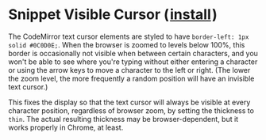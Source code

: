 # Snippet Visible Cursor (&#8202;[install](https://github.com/CertainPerformance/Stack-Exchange-Userscripts/raw/master/Stack-Snippet-Userscripts/Visible-Cursor/StackSnippetVisibleCursor.user.js)&#8202;)

The CodeMirror text cursor elements are styled to have `border-left: 1px solid #0C0D0E;`. When the browser is zoomed to levels below 100%, this border is occasionally not visible when between certain characters, and you won't be able to see where you're typing without either entering a character or using the arrow keys to move a character to the left or right. (The lower the zoom level, the more frequently a random position will have an invisible text cursor.)

This fixes the display so that the text cursor will always be visible at every character position, regardless of browser zoom, by setting the thickness to `thin`. The actual resulting thickness may be browser-dependent, but it works properly in Chrome, at least.
